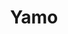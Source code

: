 ---
layout: place
title: "Yamo"
permalink: /california/san-francisco/yamo.html
stateAbbr: CA
stateName: California
cityName: San Francisco
seo:
  name: "Yamo"
  type: Restaurant
  links: https://yamosf.net/
description: "Hole-in-the-wall, cash-only Burmese restaurant for quick, cheap meals served from an open kitchen. Yamo serves delicious sushi in San Francisco, California. Try fresh Japanese dishes for a great dining experience. Available for takeout, lunch, and dinner."
place_id: ChIJWdqFtzx-j4ARmbqOHjZACP4
photos:
  - name: >-
      places/ChIJWdqFtzx-j4ARmbqOHjZACP4/photos/AeeoHcIPM9_BS1ZQtQGHxrLd2y-dMiumrJecjWrKkdWmBrb28luIoBAdHBRsdvV4RS3lHTFQRghguNkY9dtuZtwHFD5nvG30v0PQWMc61BhVziOd_j6HBEScD7vcJkNoBbfLNoDmLyH2zW8N9jIMi53moy6D-4ocjl_VghDBmKplN6XReo1OcERN9wt3igC3DAChu1cuMMvqwenl2cHIyZ_j_hlPkJB1js2Bdhqt-USNXyHDnFf39fZC8OK5owOeiXWDf5W29LEylpM0d8EEGSQOKFMoOo4YjgZTXCyBJuu9rP_v1-_WknD66mdnYJqU41OPw6xMwnADCpPQ-hP941iYDVfoV5IDogDMCh1qeX_0ObszXMv9xieSLcqckc49ax2bLt2YGWcx_cnPK9dhxyQqZIiF0S5oVYxTxSAYIiMMdOJ1XTkB
    widthPx: 3024
    heightPx: 4032
    authorAttributions:
      - displayName: Jesse Lee
        uri: https://maps.google.com/maps/contrib/105809324767030388498
        photoUri: >-
          https://lh3.googleusercontent.com/a-/ALV-UjXqc4Js_hbpSJyGd7HxE4_GSDRsIjYI5FHNMKdapkO7Vpm1mm0=s100-p-k-no-mo
    flagContentUri: >-
      https://www.google.com/local/imagery/report/?cb_client=maps_api_places.places_api&image_key=!1e10!2sCIHM0ogKEICAgIDNwebH7gE&hl=en-US
    googleMapsUri: >-
      https://www.google.com/maps/place//data=!3m4!1e2!3m2!1sCIHM0ogKEICAgIDNwebH7gE!2e10!4m2!3m1!1s0x808f7e3cb785da59:0xfe0840361e8eba99
  - name: >-
      places/ChIJWdqFtzx-j4ARmbqOHjZACP4/photos/AeeoHcJBL1HuBotlWRp3PV3CEdxqyaXGEZCRUEwEw9n_vMKp6pPxHCHfzWI4keg6AcP4hnIJVOhgX1YQRMwKNPBjR4eutnML5JCBU8D6smtZG-POBMktxTCd6lp0z4aO1OpKL6Ui_LK0cb4O3xnhFtTY39AT3CRMbskGderJdGY1G1-Kh4H7mJ-j2AOZTLIemzNHKmzkh1Of6jnNN7whi7AwK6LtrwV8S6L4cHmxYxtst7FjOKdFUIaDnbqpyf7mlQe1q3W_83rPyu3FHWBuZsNkqfct5vFH_G6hrgbjv3hqXOddRAJ4EeBh6rjzKtbrww5m_heGW2t86vUt2kxiRyXxFSg5ZtEcnKrD-oFcpouXEmoavgJDO2jIHvt925PdbvcZSKwDznMvW8b-JYPTts-BqDYgOe_WCmz7gA-YIOKRR_VAKmVY
    widthPx: 4800
    heightPx: 3600
    authorAttributions:
      - displayName: david bloom
        uri: https://maps.google.com/maps/contrib/101728000886665067982
        photoUri: >-
          https://lh3.googleusercontent.com/a-/ALV-UjXev30y6Yi89VXf-6k0LnJWm2Xj6T698EemPhlJZUuDg93zAWVC=s100-p-k-no-mo
    flagContentUri: >-
      https://www.google.com/local/imagery/report/?cb_client=maps_api_places.places_api&image_key=!1e10!2sCIHM0ogKEICAgIC3tZiLqgE&hl=en-US
    googleMapsUri: >-
      https://www.google.com/maps/place//data=!3m4!1e2!3m2!1sCIHM0ogKEICAgIC3tZiLqgE!2e10!4m2!3m1!1s0x808f7e3cb785da59:0xfe0840361e8eba99
  - name: >-
      places/ChIJWdqFtzx-j4ARmbqOHjZACP4/photos/AeeoHcL_VbMOkD8eKwl2fEEVuRR-dPkbcOzFgNcOuqPQwxtRZ2vwVFU6-GlRke8rN43MbFZApw_oW35WvbrHbjdi5KFaggF_N0G1xUKq_E6xGzq7pxtr83cR4pnnuRwnP3KtLuxxp6P-U3k3eEOYcQZj0c_ZB6ZPPf1m-gTegJKstFMRcQtpNAnQEHq09SpXUs1Sez-Dw5n02N9VZg4DI5H5G3kQqVQbQZ63RC1JcZTNSrM7LUJeMcX-O5Z7V7TRAwwKbJDSCJgI8RICD31NkdklVePvlqUyHDuikSPBaI0lnPB0CkPojwTR40AXFYEf0JQN3ULu61ArVb1YVcTxwbj0Ki4q3HGwDtdq1qFo10QviNrIhB3SLgLSaRO1vNLev0qkUVTcgRplqjMAbr7JokIeHqBSZ7gqR3JmTfyPlmEP8_Jrpq7O
    widthPx: 3024
    heightPx: 4032
    authorAttributions:
      - displayName: paridhi jain
        uri: https://maps.google.com/maps/contrib/102182734272444265551
        photoUri: >-
          https://lh3.googleusercontent.com/a-/ALV-UjW90j-BVQ7x-oZtJxaz7snhX2DF5pc28p5H1XAPlyl_Vh1HwOvzKA=s100-p-k-no-mo
    flagContentUri: >-
      https://www.google.com/local/imagery/report/?cb_client=maps_api_places.places_api&image_key=!1e10!2sCIHM0ogKEICAgMDAyuTa1wE&hl=en-US
    googleMapsUri: >-
      https://www.google.com/maps/place//data=!3m4!1e2!3m2!1sCIHM0ogKEICAgMDAyuTa1wE!2e10!4m2!3m1!1s0x808f7e3cb785da59:0xfe0840361e8eba99
  - name: >-
      places/ChIJWdqFtzx-j4ARmbqOHjZACP4/photos/AeeoHcLACo8xkiiV52qfiuajuDe6nIalr6fq0EwrkRnjmq9wXRExhtz-cYuO2ee5tq5RELBIC6PLZc49DL23hxXRAJfmKaY1rNGw5kcUnnlCiK31QSD3r8ZDZhD2JVwrUOxmFzv1YVvVY18XCgLGBsyCMFOIAKpADz-deI1Yy55IJuezCYAlZ4V0O0GXBsYRBKVJLMrwHLrX_LCYlRMOB49UhAlxEjmzhg1jkPoJCrgbMvQ_73k-rnTlXAPWozrNa5TnwwwbG-ID4QgBRAF5JCKs-ogACW6dwvJsUfIWHxKkrwIL7r8sLxc21KlGtXw3Q_e_oXIppu8nrb6mLd90vp5uR2Hj30xP4xcBhTBICroUzvH-ppV0LHtGt0UlAbD_hGjoCY9n8J9-XxKj3bAe3fqakxCnQadVGoo0KVk2hGZyvsBmBrrT
    widthPx: 4080
    heightPx: 3072
    authorAttributions:
      - displayName: Jesse Nichols
        uri: https://maps.google.com/maps/contrib/112144324685978067641
        photoUri: >-
          https://lh3.googleusercontent.com/a-/ALV-UjVlrEsuI6Nkn45qMXJlNXGk0JPliY2W-f6VVNUbE2dZuRozNqLSwQ=s100-p-k-no-mo
    flagContentUri: >-
      https://www.google.com/local/imagery/report/?cb_client=maps_api_places.places_api&image_key=!1e10!2sCIHM0ogKEICAgMDQ25flxAE&hl=en-US
    googleMapsUri: >-
      https://www.google.com/maps/place//data=!3m4!1e2!3m2!1sCIHM0ogKEICAgMDQ25flxAE!2e10!4m2!3m1!1s0x808f7e3cb785da59:0xfe0840361e8eba99
  - name: >-
      places/ChIJWdqFtzx-j4ARmbqOHjZACP4/photos/AeeoHcLc0dwaMlww8_MT-WNQSnmpSSKkFopRREhnIStgamIjTgAZIoweZdtOX7tRKtMnfiuIWwfIQh6gc724F1DAgFlQvsnf5IV1MYsBiHNakc1egtmRVnDadzPS-jv3zk4ATdY5XrAXJJiFQCwt9nQzyFfTCl8isritMI1T6sqr5CUGBld7xJ5iGUZaEGBdvwt3hCpvItgYgf7kF5FfBL1gP4Y7Adgg2X7qZ_iXEPho1KNCXImqY96oiemZgLzFtBuRlz0LaWepXusVWoOiUYayf_y6viFJqMfBvL4zAYNLotI9RMIuikmuqHiTMFUg-eNcxgs1UJ8_roQaJN_6mS5c7ZP-Fe3oYG6-P6mpSq8q2fDzafyN88l5jSJ90CJDo9aB5TaHTK0wl9LqO8tR4V5T9DIhE0QaW5_M1i2B3l0v0WQ
    widthPx: 4032
    heightPx: 3024
    authorAttributions:
      - displayName: Christian Lee
        uri: https://maps.google.com/maps/contrib/113402378191561116916
        photoUri: >-
          https://lh3.googleusercontent.com/a-/ALV-UjUn5-e1MUiDfmLhYEL16JKTETVjpOiEChKPp1QtL2mwoxiBJg7Q=s100-p-k-no-mo
    flagContentUri: >-
      https://www.google.com/local/imagery/report/?cb_client=maps_api_places.places_api&image_key=!1e10!2sCIHM0ogKEICAgIDGuJGoTg&hl=en-US
    googleMapsUri: >-
      https://www.google.com/maps/place//data=!3m4!1e2!3m2!1sCIHM0ogKEICAgIDGuJGoTg!2e10!4m2!3m1!1s0x808f7e3cb785da59:0xfe0840361e8eba99
  - name: >-
      places/ChIJWdqFtzx-j4ARmbqOHjZACP4/photos/AeeoHcLbAAAEnqKenrGIZjxhTfilsIf1-deN4RpzwJDMpxo6ZK3C-chQ-OEfJN8n3634SKWKYcdq9HDMGSNXkfwtniEje82hUeYlfXsNE6v55BAvnSZL_8EmoTpO__KogJwmZM04DF6bE1zlrWtV0-gAdzciQWzj0Q0Pw55ARa6IX5y2NHC7ITpFzUXG9NZkZtHd3TvedopJO0Otm7BpEyEtd0Pkuqs2RPMeYrXcbDTkthK0rImz8RtseJgzSOkAx-6JT_KUa6Fmuu2bJbTzdO9Kr9vc_IS4MD4xaDUqBbhk-AnUgwXPhty_qeymf070qi-cTvH-Qd-uPycFn0VzsBVpWDuh8sme651ypohkZ4c_emfpuOm-Uy9PaAaMrZmFL5vJ3pZihP3ME6x2gNOyPmhJkyjmqnPzC1UVUTrQ5D-ry7xjYfo
    widthPx: 750
    heightPx: 1000
    authorAttributions:
      - displayName: S Lee
        uri: https://maps.google.com/maps/contrib/115069345271695915689
        photoUri: >-
          https://lh3.googleusercontent.com/a/ACg8ocLi7AJ-VQui4Kv47Jjv60tulJD0OQ4J1oxbpDY8XPhPSKVmfA=s100-p-k-no-mo
    flagContentUri: >-
      https://www.google.com/local/imagery/report/?cb_client=maps_api_places.places_api&image_key=!1e10!2sCIHM0ogKEICAgIDXqJi0nwE&hl=en-US
    googleMapsUri: >-
      https://www.google.com/maps/place//data=!3m4!1e2!3m2!1sCIHM0ogKEICAgIDXqJi0nwE!2e10!4m2!3m1!1s0x808f7e3cb785da59:0xfe0840361e8eba99
  - name: >-
      places/ChIJWdqFtzx-j4ARmbqOHjZACP4/photos/AeeoHcJbqambZ9GTKbLlCi-RmpVSf8sW6xfk_6FmkmHmMYiA1R_9gE8kRvpxVtl6kLrViZ8nE_S61yECAks7YeG4A5DQOxj4fclUd9TVuEAij3hBCCRSfvVbx6-oTD4BiIwphysJtShpBsCHIHypD3c8dUDMZ9AA5GsgplCI78q20tH-nECQdmIJsPI6u4THamTKQ77DMIw19Ap9BUF1duDDBmy63q-bm-AoTGjd7QrRdXIVOzlEIOXy3YOribLdbySl-KdJAPH-yeYWX4bZgkPwlQNWLYfn1sd-e1BfnP8ppn3b5v-jZWretDa0vkS0wknOhrUc0KPeUqpjqKKQu2joRM7pPRlgYBthRnq9k581MY9vpbSSKQRnp5J9-lOnfAdsRUsYniGkmebux9Rkj1zXn1feBFwnBfQDEtYoStVVgjPl9A
    widthPx: 4032
    heightPx: 3024
    authorAttributions:
      - displayName: paridhi jain
        uri: https://maps.google.com/maps/contrib/102182734272444265551
        photoUri: >-
          https://lh3.googleusercontent.com/a-/ALV-UjW90j-BVQ7x-oZtJxaz7snhX2DF5pc28p5H1XAPlyl_Vh1HwOvzKA=s100-p-k-no-mo
    flagContentUri: >-
      https://www.google.com/local/imagery/report/?cb_client=maps_api_places.places_api&image_key=!1e10!2sCIHM0ogKEICAgMDAyuTaNw&hl=en-US
    googleMapsUri: >-
      https://www.google.com/maps/place//data=!3m4!1e2!3m2!1sCIHM0ogKEICAgMDAyuTaNw!2e10!4m2!3m1!1s0x808f7e3cb785da59:0xfe0840361e8eba99
  - name: >-
      places/ChIJWdqFtzx-j4ARmbqOHjZACP4/photos/AeeoHcKrGRfTCzx61OUrjbbst2a_-Wk8l3rbVrkdgZ5IEPOtxQOyI8L2wUS3B7EoHsP3SS5uRpK0vZqZeoJP5dYYu-njOL_za6t-VreoMkkz5UiLvmO24INKw-m_AtQK65VzwlByNRe7EWRfY55kMV4rLXmzVnLgqrnrGA1m_nrgO0tdCudjHaI0KKFmZUqPMci6DZnnCfVkJ8IQiN0LPxGAYfRP5XPSyDFq26l1WjsmEstHchjGsjEdRPVdZ9nGyGp_KJbq7Ix8u_zqCJI8sZV8sPMYV-tL6LLVxLQqQw4aL6dBSo2kvldJdl1hIEkvklpbi1xyr2OmokfVJnLiT9cgSb5BxDQDWWJzifTvslAsn6uMCsIACZS_EGoCzC4cCldoZQth304OIROx5X-mYF-03IYHB0qyenOgR9rLL5k1SPVcaw
    widthPx: 4032
    heightPx: 3024
    authorAttributions:
      - displayName: Adele
        uri: https://maps.google.com/maps/contrib/103940131299033381008
        photoUri: >-
          https://lh3.googleusercontent.com/a-/ALV-UjUpfjR4aJoV1mDkoOpvpQ3AeDxlq6lV_Zt7nC8Z07H-GqH5oZJDxQ=s100-p-k-no-mo
    flagContentUri: >-
      https://www.google.com/local/imagery/report/?cb_client=maps_api_places.places_api&image_key=!1e10!2sCIHM0ogKEICAgICTvaP2aQ&hl=en-US
    googleMapsUri: >-
      https://www.google.com/maps/place//data=!3m4!1e2!3m2!1sCIHM0ogKEICAgICTvaP2aQ!2e10!4m2!3m1!1s0x808f7e3cb785da59:0xfe0840361e8eba99
  - name: >-
      places/ChIJWdqFtzx-j4ARmbqOHjZACP4/photos/AeeoHcJcIoD6sAlPXROhkypP4gG1HeAVoijQPP_77K_BjsRJNLkhB0JHHtE45lCKPnECR6fLbdeF2-isKJ65gAyvj5LSPksjbsMypnVINKrqE258zCfkDeymyLWva3OXIJMNHd40PN5FmGuuRWp_d7OETUsJNskwp2-aR0MVx3xaN_AqtsMEk12NNqqzSvfHUjEO1Qxjju_scW28qamsTHBm09xEShKynuoNChxsiu8egZhsDxR44kr8cJTseE0lxSPZgLY8xrItLP0YiBHn9Kt9_OnwggTZJtsSUs5M8X9jp4dVoFg4Qi5vKGYWRu6K9Dz-Y183ZzTFX8VmJS4cxaON4Q_pxYfMe_InGV5he_0hy7-qInh1be7fANNPC4ABSOhj0yyDMIdG8pk5SIb9SToTJQtREkBrVYnaZwl-05yTxkDCrg
    widthPx: 3024
    heightPx: 4032
    authorAttributions:
      - displayName: Spencer Browning
        uri: https://maps.google.com/maps/contrib/101243936854883109186
        photoUri: >-
          https://lh3.googleusercontent.com/a-/ALV-UjWZqB6OBf0l39UmbiYNOHfT0iNA60Ff8KxHysgrVyCdtysi_hCj=s100-p-k-no-mo
    flagContentUri: >-
      https://www.google.com/local/imagery/report/?cb_client=maps_api_places.places_api&image_key=!1e10!2sCIHM0ogKEICAgICb85rYVA&hl=en-US
    googleMapsUri: >-
      https://www.google.com/maps/place//data=!3m4!1e2!3m2!1sCIHM0ogKEICAgICb85rYVA!2e10!4m2!3m1!1s0x808f7e3cb785da59:0xfe0840361e8eba99
  - name: >-
      places/ChIJWdqFtzx-j4ARmbqOHjZACP4/photos/AeeoHcIcUfhVlUA1ww8JwrZI16SYTTxG2hZZyj3NbUOdBfp16EwflaySfp00L8MTH6YbcD_cJboVe2ivd270D4fcp3hm28VzWgDO-qoiivVbP5lpXG2WjDcSwMmJyRj9aO2scARDCUiGdSwbqVbpnhhBj3LQOr5X5Xj9_mxtcTLOQ_7B-f9qr27O0DWTprVQLu6NB0t3zsMNtSPW5FvBzJQ8HV8fzJvnUjfKI8Ra0lyQg4DjY7xDnFqNi_KOs8muPNg9hS5WGKEre2Bu0kCyzZvyjhdVegVBwxLQMbs9fruz6qPHIdKDecghOze9kKTsuYAkuoceMT_MJdotMuEWFj4FX5mmhlACANKQuDcKaASE8Y2kDiR6QyQ7-DpTb7HysR4I0mHdnVKkUCb_LllHxlFQjFHFKEHKVqv-OrMS0mD4MxIV1A
    widthPx: 3060
    heightPx: 4080
    authorAttributions:
      - displayName: Asha Krish
        uri: https://maps.google.com/maps/contrib/111556084073815403752
        photoUri: >-
          https://lh3.googleusercontent.com/a-/ALV-UjXfqiUnN6PNE6XOQAvuGKnDJgOpmxVONdSbh6GUldat2r6PFU0=s100-p-k-no-mo
    flagContentUri: >-
      https://www.google.com/local/imagery/report/?cb_client=maps_api_places.places_api&image_key=!1e10!2sCIHM0ogKEICAgIDn7YrpAg&hl=en-US
    googleMapsUri: >-
      https://www.google.com/maps/place//data=!3m4!1e2!3m2!1sCIHM0ogKEICAgIDn7YrpAg!2e10!4m2!3m1!1s0x808f7e3cb785da59:0xfe0840361e8eba99
address: 3406 18th St, San Francisco, CA 94110, USA
street: 3406 18th St
city: San Francisco
state: CA
zip: '94110'
country: USA
neighborhood: Mission District
latitude: '37.762001'
longitude: '-122.419628'
accessibility_options:
  wheelchairAccessibleParking: false
  wheelchairAccessibleSeating: false
business_status: OPERATIONAL
name: Yamo
google_maps_links:
  directionsUri: >-
    https://www.google.com/maps/dir//''/data=!4m7!4m6!1m1!4e2!1m2!1m1!1s0x808f7e3cb785da59:0xfe0840361e8eba99!3e0
  placeUri: https://maps.google.com/?cid=18304951286632463001
  writeAReviewUri: >-
    https://www.google.com/maps/place//data=!4m3!3m2!1s0x808f7e3cb785da59:0xfe0840361e8eba99!12e1
  reviewsUri: >-
    https://www.google.com/maps/place//data=!4m4!3m3!1s0x808f7e3cb785da59:0xfe0840361e8eba99!9m1!1b1
  photosUri: >-
    https://www.google.com/maps/place//data=!4m3!3m2!1s0x808f7e3cb785da59:0xfe0840361e8eba99!10e5
primary_type: Restaurant
opening_hours:
  regular: null
  current: null
secondary_opening_hours:
  regular:
    weekdayDescriptions: null
    type: null
  current:
    weekdayDescriptions: null
    type: null
phone: (415) 553-8911
price_level: PRICE_LEVEL_INEXPENSIVE
price_range: $1 &ndash; $10
rating: '4.4'
rating_count: 0
website: https://yamosf.net/
reviews:
  - name: >-
      places/ChIJWdqFtzx-j4ARmbqOHjZACP4/reviews/ChdDSUhNMG9nS0VJQ0FnTURBeXVUYXB3RRAB
    relativePublishTimeDescription: 2 months ago
    rating: 5
    text:
      text: >-
        Such a good experience! The food just hits the spot! We had Tea leaf
        salad, egg rolls, tofu house noodles with their chili oil. All of this
        just for $21!! Everything is under 8 bucks .. cash only.. 8 seats to
        dine in.. must try!
      languageCode: en
    originalText:
      text: >-
        Such a good experience! The food just hits the spot! We had Tea leaf
        salad, egg rolls, tofu house noodles with their chili oil. All of this
        just for $21!! Everything is under 8 bucks .. cash only.. 8 seats to
        dine in.. must try!
      languageCode: en
    authorAttribution:
      displayName: paridhi jain
      uri: https://www.google.com/maps/contrib/102182734272444265551/reviews
      photoUri: >-
        https://lh3.googleusercontent.com/a-/ALV-UjW90j-BVQ7x-oZtJxaz7snhX2DF5pc28p5H1XAPlyl_Vh1HwOvzKA=s128-c0x00000000-cc-rp-mo-ba4
    publishTime: '2025-02-08T04:06:18.938248Z'
    flagContentUri: >-
      https://www.google.com/local/review/rap/report?postId=ChdDSUhNMG9nS0VJQ0FnTURBeXVUYXB3RRAB&d=17924085&t=1
    googleMapsUri: >-
      https://www.google.com/maps/reviews/data=!4m6!14m5!1m4!2m3!1sChdDSUhNMG9nS0VJQ0FnTURBeXVUYXB3RRAB!2m1!1s0x808f7e3cb785da59:0xfe0840361e8eba99
  - name: >-
      places/ChIJWdqFtzx-j4ARmbqOHjZACP4/reviews/ChZDSUhNMG9nS0VJQ0FnSURReXBHSkNnEAE
    relativePublishTimeDescription: a month ago
    rating: 5
    text:
      text: >-
        Left a five star review 8 years ago, and I stand by it. This little
        Burmese greasy spoon is always great and super cheap. Even if the ladies
        behind the counter seem generally uninterested in having you there.
        Perhaps that's half the appeal. Worth the short wait to get a seat.
        Bring cash!
      languageCode: en
    originalText:
      text: >-
        Left a five star review 8 years ago, and I stand by it. This little
        Burmese greasy spoon is always great and super cheap. Even if the ladies
        behind the counter seem generally uninterested in having you there.
        Perhaps that's half the appeal. Worth the short wait to get a seat.
        Bring cash!
      languageCode: en
    authorAttribution:
      displayName: Jesse Nichols
      uri: https://www.google.com/maps/contrib/112144324685978067641/reviews
      photoUri: >-
        https://lh3.googleusercontent.com/a-/ALV-UjVlrEsuI6Nkn45qMXJlNXGk0JPliY2W-f6VVNUbE2dZuRozNqLSwQ=s128-c0x00000000-cc-rp-mo-ba5
    publishTime: '2025-03-14T15:36:45.612595Z'
    flagContentUri: >-
      https://www.google.com/local/review/rap/report?postId=ChZDSUhNMG9nS0VJQ0FnSURReXBHSkNnEAE&d=17924085&t=1
    googleMapsUri: >-
      https://www.google.com/maps/reviews/data=!4m6!14m5!1m4!2m3!1sChZDSUhNMG9nS0VJQ0FnSURReXBHSkNnEAE!2m1!1s0x808f7e3cb785da59:0xfe0840361e8eba99
  - name: >-
      places/ChIJWdqFtzx-j4ARmbqOHjZACP4/reviews/ChZDSUhNMG9nS0VJQ0FnSURYcUppMEx3EAE
    relativePublishTimeDescription: 5 months ago
    rating: 5
    text:
      text: >-
        Yamo is a tiny (and I mean tiny - as in there's the kitchen and right up
        against it there's diner-style seating consisting of maybe 10 stools
        total) restaurant located in the heart of the Mission district. Given
        the small size of the restaurant, many patrons decide to order out;
        however, there is still the option to dine in, but bear in mind you may
        experience a bit of a wait due to the limited real estate. That being
        said - what the restaurant lacks in size, it makes up for in the flavor
        of its food - a straightforward simple menu consisting of classic
        Burmese dishes alongside a variety of other Asian flavors. One last
        thing to keep in mind, is that they are a CASH ONLY establishment, so
        make sure you have cash on hand if you want to dine here!


        My partner and I arrived on Thursday afternoon around 6pm and waited
        about 15-20 minutes to be seated. There isn't a formal waitlist, rather
        dine-in patrons sort of line-up outside the restaurant and the staff
        members (which consist of a mother-daughter duo) call each party in soon
        as there is space. Service is quite quick and you get to watch your food
        prepared right in front of you! We decided to order their tea leaf
        salad, the black bean fish, and Yamo house noodles. If you'd like to
        grab a drink, they direct you to their refrigerator and you're welcome
        to help yourself (drinks are $2 each).


        Our food was ready to eat in about 10-15 minutes, which was astounding
        to me. We started first with the tea leaf salad, a classic Burmese dish,
        with a spicy kick to it. As someone who does not handle their spice
        well, I quickly went to the fridge to grab a drink - a can of Cactus
        Cooler, which is an orange pineapple soda (something I've never seen
        before actually). Despite the spice, the tea leaf salad was light and
        delicious, with the nuts providing a satisfying crunch as well. The
        black bean fish came paired with rice and was delicious. My only comment
        would be that the sauce itself seemed a bit thin, and not as thick as I
        would have liked it; however, that just might be a personal preference.
        The highlight of the meal was definitely their Yamo house noodles - I
        highly recommend it to anyone who comes to dine here. The richly
        flavored garlic noodles paired with your protein of choice, makes for a
        very filling bite - and for only $8, what a steal. Most entrees here are
        just $8 - and for us our meal in total came out to $26 before tip (of
        which they definitely deserve).


        If you're looking for some delicious Burmese/Asian food, then Yamo has
        to be on your list of places to try next!
      languageCode: en
    originalText:
      text: >-
        Yamo is a tiny (and I mean tiny - as in there's the kitchen and right up
        against it there's diner-style seating consisting of maybe 10 stools
        total) restaurant located in the heart of the Mission district. Given
        the small size of the restaurant, many patrons decide to order out;
        however, there is still the option to dine in, but bear in mind you may
        experience a bit of a wait due to the limited real estate. That being
        said - what the restaurant lacks in size, it makes up for in the flavor
        of its food - a straightforward simple menu consisting of classic
        Burmese dishes alongside a variety of other Asian flavors. One last
        thing to keep in mind, is that they are a CASH ONLY establishment, so
        make sure you have cash on hand if you want to dine here!


        My partner and I arrived on Thursday afternoon around 6pm and waited
        about 15-20 minutes to be seated. There isn't a formal waitlist, rather
        dine-in patrons sort of line-up outside the restaurant and the staff
        members (which consist of a mother-daughter duo) call each party in soon
        as there is space. Service is quite quick and you get to watch your food
        prepared right in front of you! We decided to order their tea leaf
        salad, the black bean fish, and Yamo house noodles. If you'd like to
        grab a drink, they direct you to their refrigerator and you're welcome
        to help yourself (drinks are $2 each).


        Our food was ready to eat in about 10-15 minutes, which was astounding
        to me. We started first with the tea leaf salad, a classic Burmese dish,
        with a spicy kick to it. As someone who does not handle their spice
        well, I quickly went to the fridge to grab a drink - a can of Cactus
        Cooler, which is an orange pineapple soda (something I've never seen
        before actually). Despite the spice, the tea leaf salad was light and
        delicious, with the nuts providing a satisfying crunch as well. The
        black bean fish came paired with rice and was delicious. My only comment
        would be that the sauce itself seemed a bit thin, and not as thick as I
        would have liked it; however, that just might be a personal preference.
        The highlight of the meal was definitely their Yamo house noodles - I
        highly recommend it to anyone who comes to dine here. The richly
        flavored garlic noodles paired with your protein of choice, makes for a
        very filling bite - and for only $8, what a steal. Most entrees here are
        just $8 - and for us our meal in total came out to $26 before tip (of
        which they definitely deserve).


        If you're looking for some delicious Burmese/Asian food, then Yamo has
        to be on your list of places to try next!
      languageCode: en
    authorAttribution:
      displayName: S Lee
      uri: https://www.google.com/maps/contrib/115069345271695915689/reviews
      photoUri: >-
        https://lh3.googleusercontent.com/a/ACg8ocLi7AJ-VQui4Kv47Jjv60tulJD0OQ4J1oxbpDY8XPhPSKVmfA=s128-c0x00000000-cc-rp-mo-ba5
    publishTime: '2024-10-23T13:45:30.057208Z'
    flagContentUri: >-
      https://www.google.com/local/review/rap/report?postId=ChZDSUhNMG9nS0VJQ0FnSURYcUppMEx3EAE&d=17924085&t=1
    googleMapsUri: >-
      https://www.google.com/maps/reviews/data=!4m6!14m5!1m4!2m3!1sChZDSUhNMG9nS0VJQ0FnSURYcUppMEx3EAE!2m1!1s0x808f7e3cb785da59:0xfe0840361e8eba99
  - name: >-
      places/ChIJWdqFtzx-j4ARmbqOHjZACP4/reviews/ChZDSUhNMG9nS0VJQ0FnSUMzdFppTFNnEAE
    relativePublishTimeDescription: 5 months ago
    rating: 5
    text:
      text: >-
        DON'T TELL ANYONE ABOUT YAMO, the tiny 7-seat Burmese food counter in
        the Mission. Amazeballs food, cheap AF, atmosphere for days. Also
        carryout, but you gotta order in- person cuz no phone. Cash only. Eat
        quick, then give up your stool to the next body
      languageCode: en
    originalText:
      text: >-
        DON'T TELL ANYONE ABOUT YAMO, the tiny 7-seat Burmese food counter in
        the Mission. Amazeballs food, cheap AF, atmosphere for days. Also
        carryout, but you gotta order in- person cuz no phone. Cash only. Eat
        quick, then give up your stool to the next body
      languageCode: en
    authorAttribution:
      displayName: david bloom
      uri: https://www.google.com/maps/contrib/101728000886665067982/reviews
      photoUri: >-
        https://lh3.googleusercontent.com/a-/ALV-UjXev30y6Yi89VXf-6k0LnJWm2Xj6T698EemPhlJZUuDg93zAWVC=s128-c0x00000000-cc-rp-mo-ba4
    publishTime: '2024-11-07T18:38:04.126888Z'
    flagContentUri: >-
      https://www.google.com/local/review/rap/report?postId=ChZDSUhNMG9nS0VJQ0FnSUMzdFppTFNnEAE&d=17924085&t=1
    googleMapsUri: >-
      https://www.google.com/maps/reviews/data=!4m6!14m5!1m4!2m3!1sChZDSUhNMG9nS0VJQ0FnSUMzdFppTFNnEAE!2m1!1s0x808f7e3cb785da59:0xfe0840361e8eba99
  - name: >-
      places/ChIJWdqFtzx-j4ARmbqOHjZACP4/reviews/ChZDSUhNMG9nS0VJQ0FnSUNIOGJ6WE5REAE
    relativePublishTimeDescription: 7 months ago
    rating: 5
    text:
      text: >-
        Excellent food and service, especially given the price! 8 total seats in
        total, run by a woman and her mom. Recommend the tea salad especially,
        but you won’t go wrong with anything on the menu. Be prepared to wait if
        you wish to dine in, but they also do take out with is a bit faster.
      languageCode: en
    originalText:
      text: >-
        Excellent food and service, especially given the price! 8 total seats in
        total, run by a woman and her mom. Recommend the tea salad especially,
        but you won’t go wrong with anything on the menu. Be prepared to wait if
        you wish to dine in, but they also do take out with is a bit faster.
      languageCode: en
    authorAttribution:
      displayName: Cindy Ma
      uri: https://www.google.com/maps/contrib/115447735241212006302/reviews
      photoUri: >-
        https://lh3.googleusercontent.com/a/ACg8ocKNkD1Hx-46GrGeU8sdWArwvaUlw2wn6PK5AryuTrcIIdnAiw=s128-c0x00000000-cc-rp-mo-ba6
    publishTime: '2024-09-06T02:53:45.897489Z'
    flagContentUri: >-
      https://www.google.com/local/review/rap/report?postId=ChZDSUhNMG9nS0VJQ0FnSUNIOGJ6WE5REAE&d=17924085&t=1
    googleMapsUri: >-
      https://www.google.com/maps/reviews/data=!4m6!14m5!1m4!2m3!1sChZDSUhNMG9nS0VJQ0FnSUNIOGJ6WE5REAE!2m1!1s0x808f7e3cb785da59:0xfe0840361e8eba99
parking_options:
  freeParkingLot: false
  paidStreetParking: true
  valetParking: false
payment_options:
  acceptsCashOnly: true
allow_dogs: null
curbside_pickup: null
delivery: null
dine_in: true
good_for_children: false
good_for_groups: false
good_for_sports: false
live_music: false
menu_for_children: false
outdoor_seating: false
reservable: false
restroom: true
serves_beer: false
serves_breakfast: false
serves_brunch: false
serves_cocktails: false
serves_coffee: false
serves_dinner: true
serves_dessert: false
serves_lunch: true
serves_vegetarian_food: true
serves_wine: false
takeout: true
update_category: essentials
summary: >-
  Hole-in-the-wall, cash-only Burmese restaurant for quick, cheap meals served
  from an open kitchen.

---